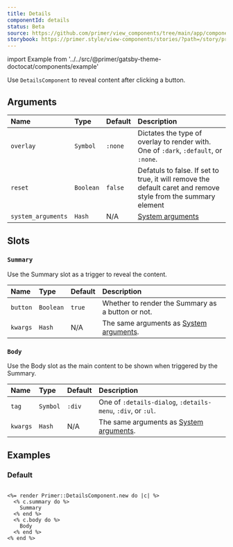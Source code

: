 ```yaml
---
title: Details
componentId: details
status: Beta
source: https://github.com/primer/view_components/tree/main/app/components/primer/details_component.rb
storybook: https://primer.style/view-components/stories/?path=/story/primer-details-component
---
```


import Example from '../../src/@primer/gatsby-theme-doctocat/components/example'

<!-- Warning: AUTO-GENERATED file, do not edit. Add code comments to your Ruby instead <3 -->

Use `DetailsComponent` to reveal content after clicking a button.

## Arguments

| Name | Type | Default | Description |
| :- | :- | :- | :- |
| `overlay` | `Symbol` | `:none` | Dictates the type of overlay to render with. One of `:dark`, `:default`, or `:none`. |
| `reset` | `Boolean` | `false` | Defatuls to false. If set to true, it will remove the default caret and remove style from the summary element |
| `system_arguments` | `Hash` | N/A | [System arguments](/system-arguments) |

## Slots

### `Summary`

Use the Summary slot as a trigger to reveal the content.

| Name | Type | Default | Description |
| :- | :- | :- | :- |
| `button` | `Boolean` | `true` | Whether to render the Summary as a button or not. |
| `kwargs` | `Hash` | N/A | The same arguments as [System arguments](/system-arguments). |

### `Body`

Use the Body slot as the main content to be shown when triggered by the Summary.

| Name | Type | Default | Description |
| :- | :- | :- | :- |
| `tag` | `Symbol` | `:div` | One of `:details-dialog`, `:details-menu`, `:div`, or `:ul`. |
| `kwargs` | `Hash` | N/A | The same arguments as [System arguments](/system-arguments). |

## Examples

### Default

<Example src="<details data-view-component='true'>  <summary role='button' data-view-component='true' class='btn'>    Summary  </summary>  <div data-view-component='true'>    Body</div></details>" />

```erb

<%= render Primer::DetailsComponent.new do |c| %>
  <% c.summary do %>
    Summary
  <% end %>
  <% c.body do %>
    Body
  <% end %>
<% end %>
```
